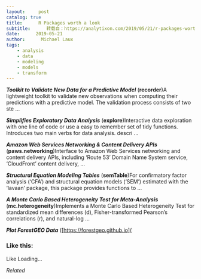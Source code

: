 ```yaml
---
layout:     post
catalog: true
title:      R Packages worth a look
subtitle:      转载自：https://analytixon.com/2019/05/21/r-packages-worth-a-look-1522/
date:      2019-05-21
author:      Michael Laux
tags:
    - analysis
    - data
    - modeling
    - models
    - transform
---
```


***Toolkit to Validate New Data for a Predictive Model*** (**recorder**)A lightweight toolkit to validate new observations when computing their predictions with a predictive model. The validation process consists of two ste …

***Simplifies Exploratory Data Analysis*** (**explore**)Interactive data exploration with one line of code or use a easy to remember set of tidy functions. Introduces two main verbs for data analysis. descri …

***Amazon Web Services Networking & Content Delivery APIs*** (**paws.networking**)Interface to Amazon Web Services networking and content delivery APIs, including ‘Route 53’ Domain Name System service, ‘CloudFront’ content delivery, …

***Structural Equation Modeling Tables*** (**semTable**)For confirmatory factor analysis (‘CFA’) and structural equation models (‘SEM’) estimated with the ‘lavaan’ package, this package provides functions to …

***A Monte Carlo Based Heterogeneity Test for Meta-Analysis*** (**mc.heterogeneity**)Implements a Monte Carlo Based Heterogeneity Test for standardized mean differences (d), Fisher-transformed Pearson’s correlations (r), and natural-log …

***Plot ForestGEO Data*** ([https://forestgeo.github.io](





### Like this:

Like Loading...


*Related*

